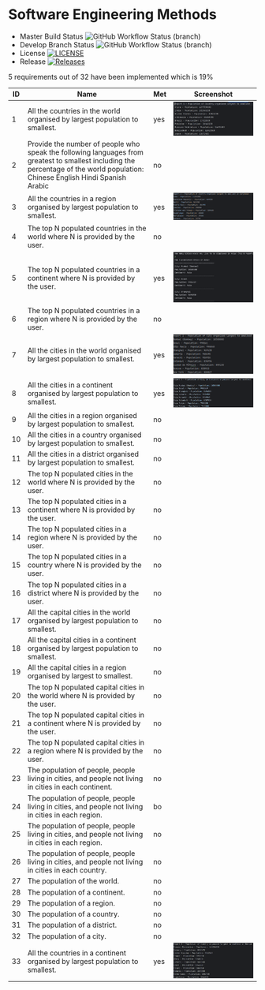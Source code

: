 # Software Engineering Methods
* Master Build Status ![GitHub Workflow Status (branch)](https://img.shields.io/github/actions/workflow/status/Robert-Smales/sem-cw/main.yml?branch=master)
* Develop Branch Status ![GitHub Workflow Status (branch)](https://img.shields.io/github/actions/workflow/status/Robert-Smales/sem-cw/main.yml?branch=develop)
* License [![LICENSE](https://img.shields.io/github/license/Robert-Smales/sem-cw.svg?style=flat-square)](https://github.com/Robert-Smales/sem-cw/blob/master/LICENSE)
* Release [![Releases](https://img.shields.io/github/release/Robert-Smales/sem-cw/all.svg?style=flat-square)](https://github.com/Robert-Smales/sem-cw/releases)

5 requirements out of 32 have been implemented which is 19%

| ID  | Name                                                                                                                                                                                  | Met | Screenshot |
|-----|---------------------------------------------------------------------------------------------------------------------------------------------------------------------------------------|-----|--|
| 1   | All the countries in the world organised by largest population to smallest.                                                                                                           | yes |      ![img_2.png](img_2.png) |
| 2   | Provide the number of people who speak the following languages from greatest to smallest including the percentage of the world population:  Chinese  English  Hindi  Spanish  Arabic  | no  |  |
| 3   | All the countries in a region organised by largest population to smallest.                                                                                                            | yes | ![img_5.png](img_5.png) |
| 4   | The top N populated countries in the world where N is provided by the user.                                                                                                           | no  |  |
| 5   | The top N populated countries in a continent where N is provided by the user.                                                                                                         | yes | ![img_7.png](img_7.png) |
| 6   | The top N populated countries in a region where N is provided by the user.                                                                                                            | no  |  |
| 7   | All the cities in the world organised by largest population to smallest.                                                                                                              | yes | ![img_3.png](img_3.png)  |
| 8   | All the cities in a continent organised by largest population to smallest.                                                                                                            | yes |  ![img_6.png](img_6.png) |
| 9   | All the cities in a region organised by largest population to smallest.                                                                                                               | no  |  |
| 10  | All the cities in a country organised by largest population to smallest.                                                                                                              | no  |  |
| 11  | All the cities in a district organised by largest population to smallest.                                                                                                             | no  |  |
| 12  | The top N populated cities in the world where N is provided by the user.                                                                                                              | no  |  |
| 13  | The top N populated cities in a continent where N is provided by the user.                                                                                                            | no  |  |
| 14  | The top N populated cities in a region where N is provided by the user.                                                                                                               | no  |  |
| 15  | The top N populated cities in a country where N is provided by the user.                                                                                                              | no  |  |
| 16  | The top N populated cities in a district where N is provided by the user.                                                                                                             | no  |  |
| 17  | All the capital cities in the world organised by largest population to smallest.                                                                                                      | no  |  |
| 18  | All the capital cities in a continent organised by largest population to smallest.                                                                                                    | no  |  |
| 19  | All the capital cities in a region organised by largest to smallest.                                                                                                                  | no  |  |
| 20  | The top N populated capital cities in the world where N is provided by the user.                                                                                                      | no  |  |
| 21  | The top N populated capital cities in a continent where N is provided by the user.                                                                                                    | no  |  |
| 22  | The top N populated capital cities in a region where N is provided by the user.                                                                                                       | no  |  |
| 23  | The population of people, people living in cities, and people not living in cities in each continent.                                                                                 | no  |  |
| 24  | The population of people, people living in cities, and people not living in cities in each region.                                                                                    | bo  |  |
| 25  | The population of people, people living in cities, and people not living in cities in each region.                                                                                    | no  |  |
| 26  | The population of people, people living in cities, and people not living in cities in each country.                                                                                   | no  |  |
| 27  | The population of the world.                                                                                                                                                          | no  |  |
| 28  | The population of a continent.                                                                                                                                                        | no  |  |
| 29  | The population of a region.                                                                                                                                                           | no  |  |
| 30  | The population of a country.                                                                                                                                                          | no  |  |
| 31  | The population of a district.                                                                                                                                                         | no  |  |
| 32  | The population of a city.                                                                                                                                                             | no  |  |
| 33  | All the countries in a continent organised by largest population to smallest.                                                                                                         | yes |![img_4.png](img_4.png)   |


